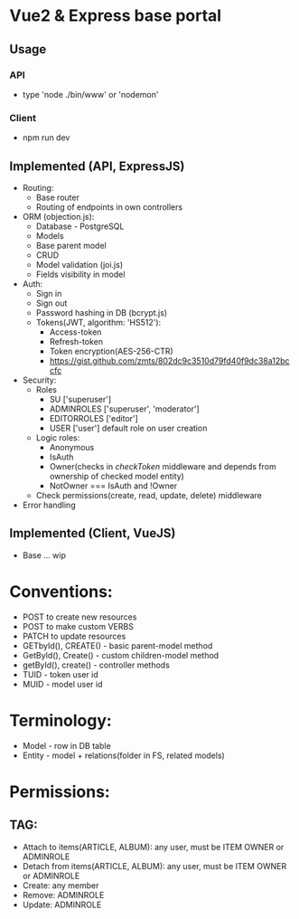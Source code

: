 # Vue2 & Express base portal

## Usage
### API
- type 'node ./bin/www' or 'nodemon'

### Client
- npm run dev

## Implemented (API, ExpressJS)
- Routing:
    - Base router
    - Routing of endpoints in own controllers
- ORM (objection.js):
    - Database - PostgreSQL 
    - Models
    - Base parent model
    - CRUD
    - Model validation (joi.js)
    - Fields visibility in model
- Auth:
    - Sign in
    - Sign out
    - Password hashing in DB (bcrypt.js)
    - Tokens(JWT, algorithm: 'HS512'):
        - Access-token
        - Refresh-token
        - Token encryption(AES-256-CTR)
        - https://gist.github.com/zmts/802dc9c3510d79fd40f9dc38a12bccfc
- Security:
    - Roles
        - SU ['superuser']
        - ADMINROLES ['superuser', 'moderator']
        - EDITORROLES ['editor']
        - USER ['user'] default role on user creation
    - Logic roles:
        - Anonymous
        - IsAuth
        - Owner(checks in *checkToken* middleware and depends from ownership of checked model entity)
        - NotOwner === IsAuth and !Owner
    - Check permissions(create, read, update, delete) middleware
- Error handling

## Implemented (Client, VueJS)
- Base ... wip

# Conventions:
- POST to create new resources
- POST to make custom VERBS
- PATCH to update resources
- GETbyId(), CREATE() - basic parent-model method
- GetById(), Create() - custom children-model method
- getById(), create() - controller methods
- TUID - token user id
- MUID - model user id

# Terminology:
- Model - row in DB table
- Entity - model + relations(folder in FS, related models)

# Permissions:
## TAG:
- Attach to items(ARTICLE, ALBUM): any user, must be ITEM OWNER or ADMINROLE
- Detach from items(ARTICLE, ALBUM): any user, must be ITEM OWNER or ADMINROLE
- Create: any member
- Remove: ADMINROLE
- Update: ADMINROLE